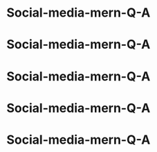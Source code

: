 # Social-media-mern-Q-A
# Social-media-mern-Q-A
# Social-media-mern-Q-A
# Social-media-mern-Q-A
# Social-media-mern-Q-A
